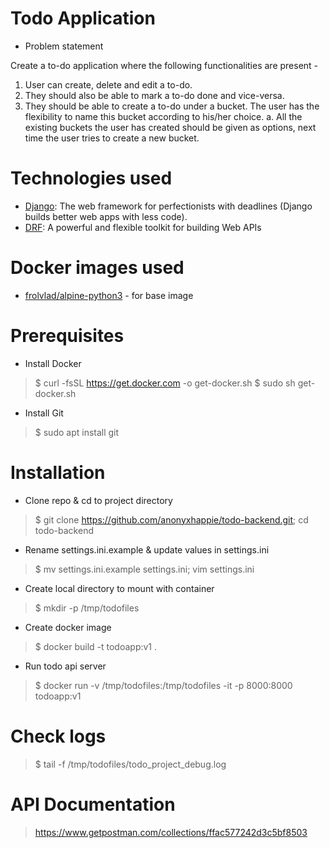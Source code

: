 # Todo Application

- Problem statement

Create a to-do application where the following functionalities are present -
1. User can create, delete and edit a to-do.
2. They should also be able to mark a to-do done and vice-versa.
3. They should be able to create a to-do under a bucket. The user has the flexibility to name this bucket according to his/her choice.
a. All the existing buckets the user has created should be given as options, next time the user tries to create a new bucket.

# Technologies used
- [Django](https://www.djangoproject.com/): The web framework for perfectionists with deadlines (Django builds better web apps with less code).
- [DRF](https://www.django-rest-framework.org/): A powerful and flexible toolkit for building Web APIs

# Docker images used
- [frolvlad/alpine-python3](https://hub.docker.com/r/frolvlad/alpine-python3) - for base image

# Prerequisites
- Install Docker
> $ curl -fsSL https://get.docker.com -o get-docker.sh
> $ sudo sh get-docker.sh
- Install Git
> $ sudo apt install git

# Installation
- Clone repo & cd to project directory
> $ git clone https://github.com/anonyxhappie/todo-backend.git; cd todo-backend
- Rename settings.ini.example & update values in settings.ini
> $ mv settings.ini.example settings.ini; vim settings.ini
- Create local directory to mount with container
> $ mkdir -p /tmp/todofiles
- Create docker image
> $ docker build -t todoapp:v1 .
- Run todo api server
> $ docker run -v /tmp/todofiles:/tmp/todofiles -it -p 8000:8000 todoapp:v1

# Check logs
> $ tail -f /tmp/todofiles/todo_project_debug.log

# API Documentation
> https://www.getpostman.com/collections/ffac577242d3c5bf8503
